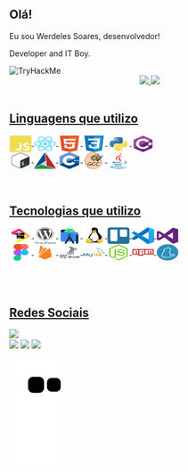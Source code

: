## Olá!
Eu sou Werdeles Soares, desenvolvedor!

Developer and IT Boy.
<script src="https://tryhackme.com/badge/1892676"></script>
<img src="https://tryhackme-badges.s3.amazonaws.com/gh05tb0y.png" alt="TryHackMe">

<div align="center">
  <a href="https://github.com/werdelesmarcio">
  <img height="180em" src="https://github-readme-stats.vercel.app/api?username=werdelesmarcio&show_icons=true&theme=dracula&include_all_commits=true&count_private=true"/>
  <img height="180em" src="https://github-readme-stats.vercel.app/api/top-langs/?username=werdelesmarcio&layout=compact&langs_count=7&theme=dracula"/>
</div>

<div style="display: inline_block"><br>
<h2>Linguagens que utilizo</h2>
  <img align="center" alt="Javascript" height="30" width="40" src="https://raw.githubusercontent.com/devicons/devicon/master/icons/javascript/javascript-plain.svg">  
  <img align="center" alt="React" height="30" width="40" src="https://raw.githubusercontent.com/devicons/devicon/master/icons/react/react-original.svg">  
  <img align="center" alt="HTML" height="30" width="40" src="https://raw.githubusercontent.com/devicons/devicon/master/icons/html5/html5-original.svg">
  <img align="center" alt="CSS" height="30" width="40" src="https://raw.githubusercontent.com/devicons/devicon/master/icons/css3/css3-original.svg">
  <img align="center" alt="Python" height="30" width="40" src="https://raw.githubusercontent.com/devicons/devicon/master/icons/python/python-original.svg">
  <img align="center" alt="Csharp" height="30" width="40" src="https://raw.githubusercontent.com/devicons/devicon/master/icons/csharp/csharp-original.svg">
  <br>
  <img align="center" alt="Shellscript" height="30" width="40" src="https://github.com/devicons/devicon/blob/master/icons/bash/bash-original.svg">
  <img align="center" alt="CMake" height="30" width="40" src="https://github.com/devicons/devicon/blob/master/icons/cmake/cmake-original.svg">  
  <img align="center" alt="C++" height="30" width="40" src="https://github.com/devicons/devicon/blob/master/icons/cplusplus/cplusplus-original.svg">
  <img align="center" alt="GCC" height="30" width="40" src="https://github.com/devicons/devicon/blob/master/icons/gcc/gcc-original.svg">  
  <img align="center" alt="Java" height="30" width="40" src="https://github.com/devicons/devicon/blob/master/icons/java/java-original.svg">  
  <br>
  <br>
  <br>
  <h2>Tecnologias que utilizo</h2>
  <img align="center" alt="Jetbrains" height="30" width="40" src="https://github.com/devicons/devicon/blob/master/icons/jetbrains/jetbrains-original.svg">  
  <img align="center" alt="Wordpress" height="30" width="40" src="https://github.com/devicons/devicon/blob/master/icons/wordpress/wordpress-original.svg">
  <img align="center" alt="Android Studio" height="30" width="40" src="https://github.com/devicons/devicon/blob/master/icons/androidstudio/androidstudio-original.svg"> 
  <img align="center" alt="Linux" height="30" width="40" src="https://github.com/devicons/devicon/blob/master/icons/linux/linux-original.svg"> 
  <img align="center" alt="Trello" height="30" width="40" src="https://github.com/devicons/devicon/blob/master/icons/trello/trello-plain.svg">  
  <img align="center" alt="VSCode" height="30" width="40" src="https://github.com/devicons/devicon/blob/master/icons/vscode/vscode-original.svg">  
  <img align="center" alt="Visual Studio" height="30" width="40" src="https://github.com/devicons/devicon/blob/master/icons/visualstudio/visualstudio-plain.svg"><br>
  <img align="center" alt="Figma" height="30" width="40" src="https://github.com/devicons/devicon/blob/master/icons/figma/figma-original.svg">  
  <img align="center" alt="Firebase" height="30" width="40" src="https://github.com/devicons/devicon/blob/master/icons/firebase/firebase-plain.svg">   
  <img align="center" alt="SQLSERVER" height="30" width="40" src="https://github.com/devicons/devicon/blob/master/icons/microsoftsqlserver/microsoftsqlserver-plain-wordmark.svg">  
  <img align="center" alt="Mysql" height="30" width="40" src="https://github.com/devicons/devicon/blob/master/icons/mysql/mysql-original-wordmark.svg">  
  <img align="center" alt="NodeJS" height="30" width="40" src="https://github.com/devicons/devicon/blob/master/icons/nodejs/nodejs-original.svg">  
  <img align="center" alt="NPM" height="30" width="40" src="https://github.com/devicons/devicon/blob/master/icons/npm/npm-original-wordmark.svg">  
  <img align="center" alt="Yarn" height="30" width="40" src="https://github.com/devicons/devicon/blob/master/icons/yarn/yarn-original.svg">
  
  
  <!-- <img align="right" alt="Rafa-pic" height="150" style="border-radius:50px;" src="https://media.discordapp.net/attachments/639956127056134178/890373478988013628/Publicacoes_Instagram_1_1.png?width=676&height=676"> -->  
  
</div>
 
<div> 
<br>
  <br>
  <br>
<h2> Redes Sociais </h2>

  <a href="https://instagram.com/werdelessoares" target="_blank"><img src="https://img.shields.io/badge/-Instagram-%23E4405F?style=for-the-badge&logo=instagram&logoColor=white" target="_blank"></a> 	 
  <a href = "mailto:werdelesmarcio@gmail.com"><img src="https://img.shields.io/badge/Gmail-D14836?style=for-the-badge&logo=gmail&logoColor=white" target="_blank"></a>
  <a href="https://www.linkedin.com/in/werdeles-soares" target="_blank"><img src="https://img.shields.io/badge/-LinkedIn-%230077B5?style=for-the-badge&logo=linkedin&logoColor=white" target="_blank"></a> 
  <a href = "https://github.com/werdelesmarcio" target="_blank"><img src="https://img.shields.io/badge/GitHub-100000?style=for-the-badge&logo=github&logoColor=white" target="_blank">
 
![Snake animation](https://github.com/werdelesmarcio/werdelesmarcio/blob/output/github-contribution-grid-snake.svg)
 
</div>

